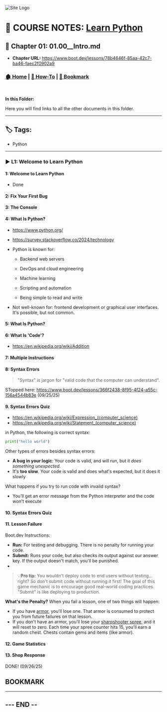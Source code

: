 <!-- 🔗 Custom Stylesheet -->
<link rel="stylesheet" href="../../_css/main.css">

<!-- 🖼️ Site Logo -->
![Site Logo](/_pix/logos/logo-ehw-kb-h32.png)


<!-- 📝 Title -->
# 📒 COURSE NOTES: <span class="course-title">[Learn Python](https://www.boot.dev/lessons/78b4646f-85aa-42c7-ba46-faec2f0902a9)</span>

## 📂 Chapter 01: **01.00__Intro.md**

* **Chapter URL:** https://www.boot.dev/lessons/78b4646f-85aa-42c7-ba46-faec2f0902a9


<!-- 🧭 Navigation -->
### [🏚️ Home](../README.md) | [📁 How-To](index.md) | [🔖 Bookmark](#bookmark)

<br>

**In this Folder:**


<section class="ehw-doc-descr">

Here you will find links to all the other documents in this folder.

</section>

---

<!-- 🏷️ RELATED TAGS -->
<section id="sec-tags">

## 🏷️ Tags:

- Python

</section>

---

### ▶️ L1: Welcome to Learn Python


#### 1: Welcome to Learn Python

- Done

#### 2: Fix Your First Bug


#### 3: The Console


#### 4: What Is Python?


- https://www.python.org/
- https://survey.stackoverflow.co/2024/technology

- Python is known for: 

  - Backend web servers
  - DevOps and cloud engineering
  - Machine learning
  - Scripting and automation

  - Being simple to read and write
  
- Not well-known for:  frontend development or graphical user interfaces. It's possible, but not common.


#### 5: What Is Python?


#### 6: What Is 'Code'?


- https://en.wikipedia.org/wiki/Addition


#### 7: Multiple Instructions


#### 8: Syntax Errors



> "Syntax" is jargon for "valid code that the computer can understand".

STopped here: https://www.boot.dev/lessons/366f2438-8f95-4f24-a55c-156a4544b83e (09/25/25)


#### 9. Syntax Errors Quiz

- https://en.wikipedia.org/wiki/Expression_(computer_science)
- https://en.wikipedia.org/wiki/Statement_(computer_science)

 in Python, the following is correct syntax:

 ```py
print("hello world")
 ```

Other types of errors besides syntax errors:

- **A bug in your logic**: Your code is valid, and will run, but it _does something unexpected._
- It's **too slow**. Your code is valid and does what's expected, but it does it slowly

What happens if you try to run code with invalid syntax?

- You'll get an error message from the Python interpreter and the code won't execute


#### 10. Syntax Errors Quiz


#### 11. Lesson Failure



<span class="boot-dev-op">Boot.dev Instructions:</span>

- **Run:** For testing and debugging. There is no penalty for running your code.
- **Submit:** Runs your code, but also checks its output against our answer key. If the output doesn't match, you'll be punished.
- 
> 💡**Pro tip:** You wouldn't deploy code to end users without testing... right? So don't submit code without running it first! The goal of this game mechanic is to encourage good real-world coding practices. "Submit" is like deploying to production.

**What's the Penalty?**
When you fail a lesson, one of two things will happen:

- If you have [armor](https://www.boot.dev/lessons/142c8a73-5ede-49a6-9460-563890646023#), you'll lose one. That armor is consumed to protect you from future failures on that lesson.
- If you don't have an armor, you'll lose your [sharpshooter spree](https://www.boot.dev/lessons/142c8a73-5ede-49a6-9460-563890646023#), and it will reset to zero. Each time your spree counter hits 15, you'll earn a random chest. Chests contain gems and items (like armor).


#### 12. Game Statistics




#### 13. Shop Response


<span class="success-banner">DONE! (09/26/25)</span>


























## BOOKMARK



---




## --- END --


